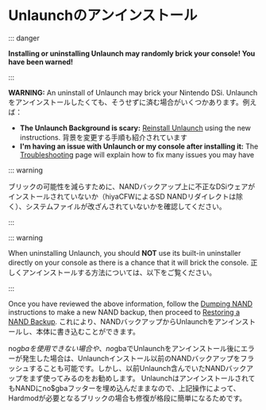 # Unlaunchのアンインストール

::: danger

**Installing or uninstalling Unlaunch may randomly brick your console! You have been warned!**

:::

**WARNING:** An uninstall of Unlaunch may brick your Nintendo DSi. Unlaunchをアンインストールしたくても、そうせずに済む場合がいくつかあります。例えば：

- **The Unlaunch Background is scary:** [Reinstall Unlaunch](installing-unlaunch.html) using the new instructions. 背景を変更する手順も紹介されています
- **I'm having an issue with Unlaunch or my console after installing it:** The [Troubleshooting](troubleshooting.html#unlaunch) page will explain how to fix many issues you may have

::: warning

ブリックの可能性を減らすために、NANDバックアップ上に不正なDSiウェアがインストールされていないか（hiyaCFWによるSD NANDリダイレクトは除く）、システムファイルが改ざんされていないかを確認してください。

:::

::: warning

When uninstalling Unlaunch, you should **NOT** use its built-in uninstaller directly on your console as there is a chance that it will brick the console. 正しくアンインストールする方法については、以下をご覧ください。

:::

Once you have reviewed the above information, follow the [Dumping NAND](dumping-nand.html) instructions to make a new NAND backup, then proceed to [Restoring a NAND Backup](restoring-nand.html). これにより、NANDバックアップからUnlaunchをアンインストールし、本体に書き込むことができます。

no$gbaを使用できない場合や、no$gbaでUnlaunchをアンインストール後にエラーが発生した場合は、Unlaunchインストール以前のNANDバックアップをフラッシュすることも可能です。しかし、以前Unlaunch含んでいたNANDバックアップをまず使ってみるのをお勧めします。 UnlaunchはアンインストールされてもNANDにno$gbaフッターを埋め込んだままなので、上記操作によって、Hardmodが必要となるブリックの場合も修復が格段に簡単になるためです。
